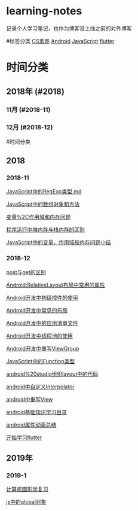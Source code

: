 # learning-notes

记录个人学习笔记，也作为博客没上线之前的对外博客

#标签分类
[CS素养](https://github.com/StrongDwarf/learning-notes/tree/master/标签分类/CS素养)
[Android](https://github.com/StrongDwarf/learning-notes/tree/master/标签分类/Android)
[JavaScript](https://github.com/StrongDwarf/learning-notes/tree/master/标签分类/JavaScript)
[flutter](https://github.com/StrongDwarf/learning-notes/tree/master/标签分类/flutter)

# 时间分类
## 2018年 (#2018)
### 11月 (#2018-11)
### 12月 (#2018-12)

#时间分类
## 2018
### 2018-11
[JavaScript中的RegExp类型.md](https://github.com/StrongDwarf/learning-notes/blob/master/时间分类/2018/11月/JavaScript中的RegExp类型.md)

[JavaScript中的数组对象和方法](https://github.com/StrongDwarf/learning-notes/blob/master/时间分类/2018/11月/JavaScript中的数组对象和方法)

[变量%2C作用域和内存问题](https://github.com/StrongDwarf/learning-notes/blob/master/时间分类/2018/11月/变量%2C作用域和内存问题.md)

[程序运行中堆内存与栈内存的区别](https://github.com/StrongDwarf/learning-notes/blob/master/时间分类/2018/11月/程序运行中堆内存与栈内存的区别.md)

[JavaScript中的变量，作用域和内存问题小结](https://github.com/StrongDwarf/learning-notes/blob/master/时间分类/2018/11月/JavaScript中的变量，作用域和内存问题小结.md)

### 2018-12
[post与get的区别](https://github.com/StrongDwarf/learning-notes/blob/master/时间分类/2018/12月/post与get的区别.md)

[Android:RelativeLayout布局中常用的属性](https://github.com/StrongDwarf/learning-notes/blob/master/时间分类/2018/12月/Android:RelativeLayout布局中常用的属性.md)

[Android开发中初级控件的使用](https://github.com/StrongDwarf/learning-notes/blob/master/时间分类/2018/12月/Android开发中初级控件的使用.md)

[Android开发中常见的布局](https://github.com/StrongDwarf/learning-notes/blob/master/时间分类/2018/12月/Android开发中常见的布局.md)

[Android开发中的应用清单文件](https://github.com/StrongDwarf/learning-notes/blob/master/时间分类/2018/12月/Android开发中的应用清单文件.md)

[Android开发中线程池的使用](https://github.com/StrongDwarf/learning-notes/blob/master/时间分类/2018/12月/Android开发中线程池的使用.md)

[Android开发中重写ViewGroup](https://github.com/StrongDwarf/learning-notes/blob/master/时间分类/2018/12月/Android开发中重写ViewGroup.md)

[JavaScript中的Function类型](https://github.com/StrongDwarf/learning-notes/blob/master/时间分类/2018/12月/JavaScript中的Function类型.md)

[android%20studio组织layout中的代码](https://github.com/StrongDwarf/learning-notes/blob/master/时间分类/2018/12月/android%20studio组织layout中的代码.md)

[android中自定义Interpolator](https://github.com/StrongDwarf/learning-notes/blob/master/时间分类/2018/12月/android中自定义Interpolator.md)

[android中重写View](https://github.com/StrongDwarf/learning-notes/blob/master/时间分类/2018/12月/android中重写View.md)

[android基础知识学习目录](https://github.com/StrongDwarf/learning-notes/blob/master/时间分类/2018/12月/android基础知识学习目录.md)

[android属性动画总结](https://github.com/StrongDwarf/learning-notes/blob/master/时间分类/2018/12月/android属性动画总结.md)

[开始学习flutter](https://github.com/StrongDwarf/learning-notes/blob/master/时间分类/2018/12月/开始学习flutter.md)

## 2019年
### 2019-1
[计算机图形学复习](https://github.com/StrongDwarf/learning-notes/blob/master/时间分类/2019/1月/计算机图形学复习.md)

[js中的global对象](https://github.com/StrongDwarf/learning-notes/blob/master/时间分类/2019/1月/js中的global对象.md)